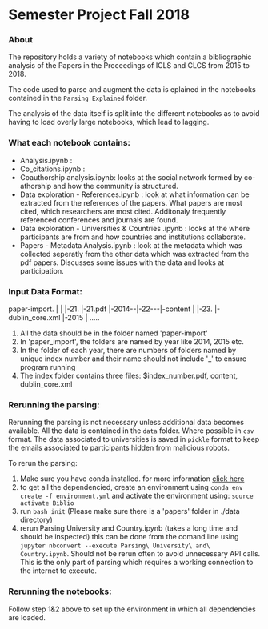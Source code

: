 # Semester Project Fall 2018 

### About
The repository holds a variety of notebooks which contain a bibliographic analysis of the Papers in the Proceedings of ICLS and CLCS from 2015 to 2018.

The code used to parse and augment the data is eplained in the notebooks contained in the `Parsing Explained` folder. 

The analysis of the data itself is split into the different notebooks as to avoid having to load overly large notebooks, which lead to lagging.

### What each notebook contains:

- Analysis.ipynb :
- Co_citations.ipynb :
- Coauthorship analysis.ipynb: looks at the social network formed by co-athorship and how the community is structured.
- Data exploration - References.ipynb	: look at what information can be extracted from the references of the papers. What papers are most cited, which researchers are most cited. Additonaly frequently referenced conferences and journals are found.
- Data exploration - Universities & Countries .ipynb : looks at the where participants are from and how countries and institutions collaborate.
- Papers - Metadata Analysis.ipynb : look at the metadata which was collected seperatly from the other data which was extracted from the pdf papers. Discusses some issues with the data and looks at participation.

### Input Data Format:

paper-import.
|
|       |-21.  |-21.pdf
|-2014--|-22---|-content
|       |-23.  |-dublin_core.xml
|-2015
|
.....


1. All the data should be in the folder named 'paper-import'
2. In 'paper_import', the folders are named by year like 2014, 2015 etc.
3. In the folder of each year, there are numbers of folders named by unique index number and their name should not include '_' to ensure program running
4. The index folder contains three files: $index_number.pdf, content, dublin_core.xml



### Rerunning the parsing:
Rerunning the parsing is not necessary unless additional data becomes available. All the data is contained in the `data` folder. Where possible in `csv` format. The data associated to universities is saved in `pickle` format to keep the emails associated to participants hidden from malicious robots.

To rerun the parsing:
1. Make sure you have conda installed. for more information [click here](https://conda.io/docs/user-guide/install/index.html)
2. to get all the dependencied, create an environment using 
```conda env create -f environment.yml```  and activate the environment using: 
```source activate Biblio``` 
3. run ```bash init``` (Please make sure there is a 'papers' folder in ./data directory)
4. rerun Parsing University and Country.ipynb (takes a long time and should be inspected) this can be done from the comand line using ```jupyter nbconvert --execute Parsing\ University\ and\ Country.ipynb```. Should not be rerun often to avoid unnecessary API calls. This is the only part of parsing which requires a working connection to the internet to execute.

### Rerunning the notebooks:

Follow step 1&2 above to set up the environment in which all dependencies are loaded.

